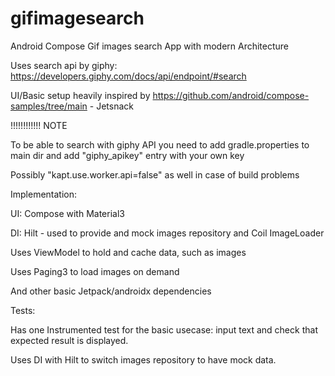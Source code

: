 # gifimagesearch
Android Compose Gif images search App with modern Architecture

Uses search api by giphy: https://developers.giphy.com/docs/api/endpoint/#search

UI/Basic setup heavily inspired by https://github.com/android/compose-samples/tree/main - Jetsnack

!!!!!!!!!!!! NOTE

To be able to search with giphy API you need to add gradle.properties to main dir and add "giphy_apikey" entry with your own key

Possibly "kapt.use.worker.api=false" as well in case of build problems

Implementation:

UI: Compose with Material3

DI: Hilt - used to provide and mock images repository and Coil ImageLoader

Uses ViewModel to hold and cache data, such as images

Uses Paging3 to load images on demand

And other basic Jetpack/androidx dependencies

Tests:

Has one Instrumented test for the basic usecase: input text and check that expected result is displayed.

Uses DI with Hilt to switch images repository to have mock data.
